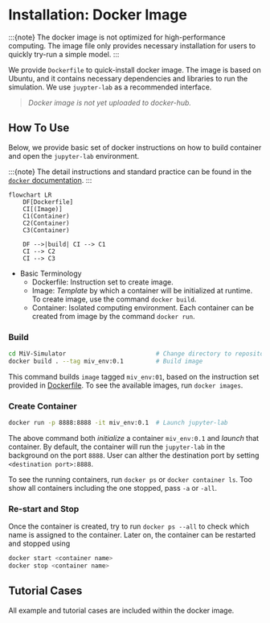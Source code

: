 # Installation: Docker Image

:::{note}
The docker image is not optimized for high-performance computing. The image file only provides necessary installation for users to quickly try-run a simple model.
:::

We provide `Dockerfile` to quick-install docker image. The image is based on Ubuntu, and it contains necessary dependencies and libraries to run the simulation. We use `juypter-lab` as a recommended interface.

> _Docker image is not yet uploaded to docker-hub._

## How To Use

Below, we provide basic set of docker instructions on how to build container and open the `jupyter-lab` environment.

:::{note}
The detail instructions and standard practice can be found in the [`docker` documentation](https://docs.docker.com/get-started://docs.docker.com/get-started/).
:::

```{mermaid}
flowchart LR
    DF[Dockerfile]
    CI[(Image)]
    C1(Container)
    C2(Container)
    C3(Container)

    DF -->|build| CI --> C1
    CI --> C2
    CI --> C3
```
- Basic Terminology
  - Dockerfile: Instruction set to create image.
  - Image: _Template_ by which a container will be initialized at runtime.  To create image, use the command `docker build`.
  - Container: Isolated computing environment. Each container can be created from image by the command `docker run`.

### Build

```bash
cd MiV-Simulator                         # Change directory to repository
docker build . --tag miv_env:0.1         # Build image
```

This command builds `image` tagged `miv_env:01`, based on the instruction set provided in [Dockerfile](https://github.com/GazzolaLab/MiV-Simulator/blob/main/Dockerfile). To see the available images, run `docker images`.

### Create Container

```bash
docker run -p 8888:8888 -it miv_env:0.1  # Launch jupyter-lab
```

The above command both _initialize_ a container `miv_env:0.1` and _launch_ that container. By default, the container will run the `jupyter-lab` in the background on the port `8888`. User can alther the destination port by setting `<destination port>:8888`.

To see the running containers, run `docker ps` or `docker container ls`. Too show all containers including the one stopped, pass `-a` or `-all`.

### Re-start and Stop

Once the container is created, try to run `docker ps --all` to check which name is assigned to the container. Later on, the container can be restarted and stopped using

```bash
docker start <container name>
docker stop <container name>
```

## Tutorial Cases

All example and tutorial cases are included within the docker image.
